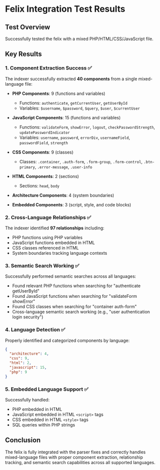 # Felix Integration Test Results

## Test Overview
Successfully tested the felix with a mixed PHP/HTML/CSS/JavaScript file.

## Key Results

### 1. Component Extraction Success ✅
The indexer successfully extracted **40 components** from a single mixed-language file:

- **PHP Components**: 9 (functions and variables)
  - Functions: `authenticate`, `getCurrentUser`, `getUserById`
  - Variables: `$username`, `$password`, `$query`, `$user`, `$currentUser`

- **JavaScript Components**: 15 (functions and variables)
  - Functions: `validateForm`, `showError`, `logout`, `checkPasswordStrength`, `updatePasswordIndicator`
  - Variables: `username`, `password`, `errorDiv`, `usernameField`, `passwordField`, `strength`

- **CSS Components**: 9 (classes)
  - Classes: `.container`, `.auth-form`, `.form-group`, `.form-control`, `.btn-primary`, `.error-message`, `.user-info`

- **HTML Components**: 2 (sections)
  - Sections: `head`, `body`

- **Architecture Components**: 4 (system boundaries)
- **Embedded Components**: 3 (script, style, and code blocks)

### 2. Cross-Language Relationships ✅
The indexer identified **97 relationships** including:
- PHP functions using PHP variables
- JavaScript functions embedded in HTML
- CSS classes referenced in HTML
- System boundaries tracking language contexts

### 3. Semantic Search Working ✅
Successfully performed semantic searches across all languages:
- Found relevant PHP functions when searching for "authenticate getUserById"
- Found JavaScript functions when searching for "validateForm showError"
- Found CSS classes when searching for "container auth-form"
- Cross-language semantic search working (e.g., "user authentication login security")

### 4. Language Detection ✅
Properly identified and categorized components by language:
```json
{
  "architecture": 4,
  "css": 9,
  "html": 2,
  "javascript": 15,
  "php": 9
}
```

### 5. Embedded Language Support ✅
Successfully handled:
- PHP embedded in HTML
- JavaScript embedded in HTML `<script>` tags
- CSS embedded in HTML `<style>` tags
- SQL queries within PHP strings

## Conclusion
The felix is fully integrated with the parser fixes and correctly handles mixed-language files with proper component extraction, relationship tracking, and semantic search capabilities across all supported languages.